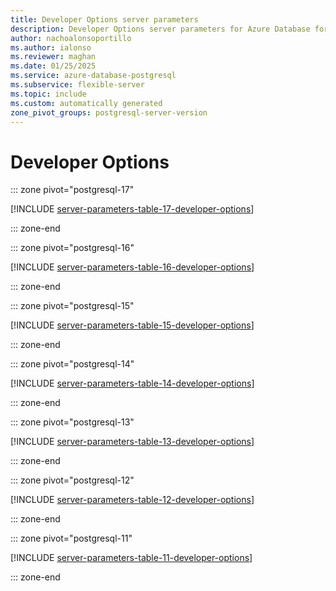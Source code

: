 ```yaml
---
title: Developer Options server parameters
description: Developer Options server parameters for Azure Database for PostgreSQL - Flexible Server.
author: nachoalonsoportillo
ms.author: ialonso
ms.reviewer: maghan
ms.date: 01/25/2025
ms.service: azure-database-postgresql
ms.subservice: flexible-server
ms.topic: include
ms.custom: automatically generated
zone_pivot_groups: postgresql-server-version
---
```

# Developer Options


::: zone pivot="postgresql-17"

[!INCLUDE [server-parameters-table-17-developer-options](./includes/server-parameters-table-17-developer-options.md)]

::: zone-end


::: zone pivot="postgresql-16"

[!INCLUDE [server-parameters-table-16-developer-options](./includes/server-parameters-table-16-developer-options.md)]

::: zone-end


::: zone pivot="postgresql-15"

[!INCLUDE [server-parameters-table-15-developer-options](./includes/server-parameters-table-15-developer-options.md)]

::: zone-end


::: zone pivot="postgresql-14"

[!INCLUDE [server-parameters-table-14-developer-options](./includes/server-parameters-table-14-developer-options.md)]

::: zone-end


::: zone pivot="postgresql-13"

[!INCLUDE [server-parameters-table-13-developer-options](./includes/server-parameters-table-13-developer-options.md)]

::: zone-end


::: zone pivot="postgresql-12"

[!INCLUDE [server-parameters-table-12-developer-options](./includes/server-parameters-table-12-developer-options.md)]

::: zone-end


::: zone pivot="postgresql-11"

[!INCLUDE [server-parameters-table-11-developer-options](./includes/server-parameters-table-11-developer-options.md)]

::: zone-end


